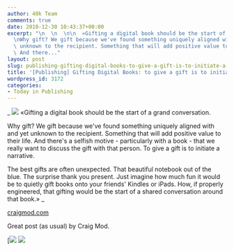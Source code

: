 ```yaml
---
author: 40k Team
comments: true
date: 2010-12-30 10:43:37+00:00
excerpt: "\n  \n  \n\n  «Gifting a digital book should be the start of a grand conversation.\n\
  \nWhy gift? We gift because we've found something uniquely aligned with and yet\
  \ unknown to the recipient. Something that will add positive value to their life.\
  \ And there..."
layout: post
slug: publishing-gifting-digital-books-to-give-a-gift-is-to-initiate-a-narrative
title: '[Publishing] Gifting Digital Books: to give a gift is to initiate a narrative'
wordpress_id: 3172
categories:
- Today in Publishing
---
```



  


  _
![](http://www.40kbooks.com/wp-content/uploads/quote1.jpg)
  «Gifting a digital book should be the start of a grand conversation.
  
  

Why gift? We gift because we've found something uniquely aligned with and yet unknown to the recipient. Something that will add positive value to their life. And there's a selfish motive - particularly with a book - that we really want to discuss the gift with that person. To give a gift is to initiate a narrative.
  
  

The best gifts are often unexpected. That beautiful notebook out of the blue. The surprise thank you present. Just imagine how much fun it would be to quietly gift books onto your friends' Kindles or iPads. How, if properly engineered, that gifting would be the start of a shared conversation around that book.»
_  

[craigmod.com](http://tinyurl.com/2wnjbpv)






Great post (as usual) by Craig Mod. 





[![](http://www.bookcafe.net/filtr/t1.png)
[![](http://www.bookcafe.net/filtr/f1.png)](http://www.facebook.com/pages/40k/122586614419616)


 
    
